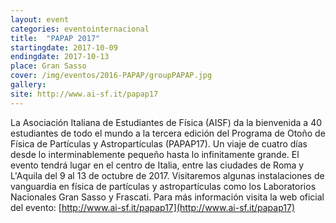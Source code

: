 ```yaml
---
layout: event
categories: eventointernacional
title:  "PAPAP 2017"
startingdate: 2017-10-09
endingdate: 2017-10-13
place: Gran Sasso
cover: /img/eventos/2016-PAPAP/groupPAPAP.jpg
gallery:
site: http://www.ai-sf.it/papap17
---
```


La Asociación Italiana de Estudiantes de Física (AISF) da la bienvenida a 40 estudiantes de todo el mundo a la tercera edición del Programa de Otoño de Física de Partículas y Astropartículas (PAPAP17). Un viaje de cuatro días desde lo interminablemente pequeño hasta lo infinitamente grande. El evento tendrá lugar en el centro de Italia, entre las ciudades de Roma y L'Aquila del 9 al 13 de octubre de 2017. Visitaremos algunas instalaciones de vanguardia en física de partículas y astropartículas como los Laboratorios Nacionales Gran Sasso y Frascati.
Para más información visita la web oficial del evento: [http://www.ai-sf.it/papap17](http://www.ai-sf.it/papap17)
